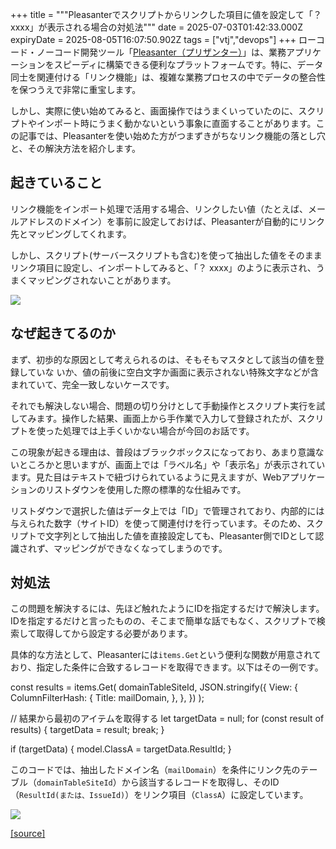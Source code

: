 +++
title = """Pleasanterでスクリプトからリンクした項目に値を設定して「？ xxxx」が表示される場合の対処法"""
date = 2025-07-03T01:42:33.000Z
expiryDate = 2025-08-05T16:07:50.902Z
tags = ["vtj","devops"]
+++
ローコード・ノーコード開発ツール「[Pleasanter（プリザンター）](https://pleasanter.org/)」は、業務アプリケーションをスピーディに構築できる便利なプラットフォームです。特に、データ同士を関連付ける「リンク機能」は、複雑な業務プロセスの中でデータの整合性を保つうえで非常に重宝します。

しかし、実際に使い始めてみると、画面操作ではうまくいっていたのに、スクリプトやインポート時にうまく動かないという事象に直面することがあります。この記事では、Pleasanterを使い始めた方がつまずきがちなリンク機能の落とし穴と、その解決方法を紹介します。

起きていること
-------

リンク機能をインポート処理で活用する場合、リンクしたい値（たとえば、メールアドレスのドメイン）を事前に設定しておけば、Pleasanterが自動的にリンク先とマッピングしてくれます。

しかし、スクリプト(サーバースクリプトも含む)を使って抽出した値をそのままリンク項目に設定し、インポートしてみると、「？ xxxx」のように表示され、うまくマッピングされないことがあります。

![](https://cdn-ak.f.st-hatena.com/images/fotolife/v/virtualtech/20250703/20250703104235.png)

なぜ起きてるのか
--------

まず、初歩的な原因として考えられるのは、そもそもマスタとして該当の値を登録していな いか、値の前後に空白文字か画面に表示されない特殊文字などが含まれていて、完全一致しないケースです。

それでも解決しない場合、問題の切り分けとして手動操作とスクリプト実行を試してみます。操作した結果、画面上から手作業で入力して登録されたが、スクリプトを使った処理では上手くいかない場合が今回のお話です。

この現象が起きる理由は、普段はブラックボックスになっており、あまり意識ないところかと思いますが、画面上では「ラベル名」や「表示名」が表示されています。見た目はテキストで紐づけられているように見えますが、Webアプリケーションのリストダウンを使用した際の標準的な仕組みです。

リストダウンで選択した値はデータ上では「ID」で管理されており、内部的には与えられた数字（サイトID）を使って関連付けを行っています。そのため、スクリプトで文字列として抽出した値を直接設定しても、Pleasanter側でIDとして認識されず、マッピングができなくなってしまうのです。

対処法
---

この問題を解決するには、先ほど触れたようにIDを指定するだけで解決します。IDを指定するだけと言ったものの、そこまで簡単な話でもなく、スクリプトで検索して取得してから設定する必要があります。

具体的な方法として、Pleasanterには`items.Get`という便利な関数が用意されており、指定した条件に合致するレコードを取得できます。以下はその一例です。

const results \= items.Get(
  domainTableSiteId,
  JSON.stringify({
    View: {
      ColumnFilterHash: {
        Title: mailDomain,
      },
    },
  })
);

// 結果から最初のアイテムを取得する
let targetData \= null;
for (const result of results) {
  targetData \= result;
  break;
}

if (targetData) {
  model.ClassA \= targetData.ResultId;
}

このコードでは、抽出したドメイン名（`mailDomain`）を条件にリンク先のテーブル（`domainTableSiteId`）から該当するレコードを取得し、そのID（`ResultId(または、IssueId)`）をリンク項目（`ClassA`）に設定しています。

![](https://cdn-ak.f.st-hatena.com/images/fotolife/v/virtualtech/20250703/20250703104238.png)

[[source]](https://devops-blog.virtualtech.jp/entry/20250703/1751506953)
